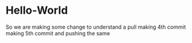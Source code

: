 # Hello-World
So we are making some change to understand a pull
making 4th commit
making 5th commit and pushing the same
